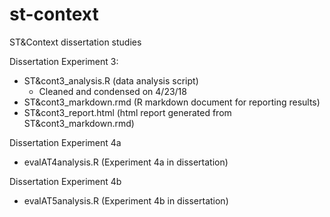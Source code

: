 # st-context
ST&amp;Context dissertation studies

Dissertation Experiment 3:
- ST&cont3_analysis.R (data analysis script)
    - Cleaned and condensed on 4/23/18
- ST&cont3_markdown.rmd (R markdown document for reporting results)
- ST&cont3_report.html (html report generated from ST&cont3_markdown.rmd)

Dissertation Experiment 4a
- evalAT4analysis.R (Experiment 4a in dissertation)

Dissertation Experiment 4b
- evalAT5analysis.R (Experiment 4b in dissertation)
